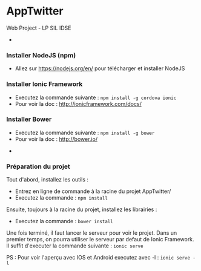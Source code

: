 # AppTwitter
Web Project - LP SIL IDSE

-

### Installer NodeJS (npm)
+ Allez sur <https://nodejs.org/en/> pour télécharger et installer NodeJS

### Installer Ionic Framework
+ Executez la commande suivante : `npm install -g cordova ionic`
+ Pour voir la doc : <http://ionicframework.com/docs/>

### Installer Bower
+ Executez la commande suivante : `npm install -g bower`
+ Pour voir la doc : <http://bower.io/>

-

### Préparation du projet

Tout d'abord, installez les outils :
+ Entrez en ligne de commande à la racine du projet AppTwitter/
+ Executez la commande : `npm install`


Ensuite, toujours à la racine du projet, installez les librairies :
+ Executez la commande : `bower install`


Une fois terminé, il faut lancer le serveur pour voir le projet.
Dans un premier temps, on pourra utiliser le serveur par defaut de Ionic Framework.
Il suffit d'executer la commande suivante : `ionic serve`

PS : Pour voir l'aperçu avec IOS et Android executez avec -l : `ionic serve -l`

